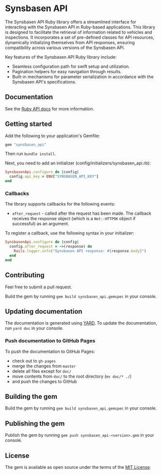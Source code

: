 # Synsbasen API
The Synsbasen API Ruby library offers a streamlined interface for interacting with the Synsbasen API in Ruby-based applications. This library is designed to facilitate the retrieval of information related to vehicles and inspections. It incorporates a set of pre-defined classes for API resources, dynamically initializing themselves from API responses, ensuring compatibility across various versions of the Synsbasen API.

Key features of the Synsbasen API Ruby library include:
- Seamless configuration path for swift setup and utilization.
- Pagination helpers for easy navigation through results.
- Built-in mechanisms for parameter serialization in accordance with the Synsbasen API's specifications.

## Documentation
See the [Ruby API docs](https://synsbasen.github.io/synsbasen-api-ruby/) for more information.

## Getting started
Add the following to your application's Gemfile:

```ruby
gem "synsbasen_api"
```

Then run `bundle install`.

Next, you need to add an initializer (config/initializers/synsbasen_api.rb):

```ruby
SynsbasenApi.configure do |config|
  config.api_key = ENV["SYNSBASEN_API_KEY"]
end
```

### Callbacks
The library supports callbacks for the following events:
- `after_request` - called after the request has been made. The callback receives the response object (which is a `Net::HTTPOK` object if successful) as an argument.

To register a callback, use the following syntax in your initializer:

```ruby
SynsbasenApi.configure do |config|
  config.after_request = ->(response) do
    Rails.logger.info("Synsbasen API response: #{response.body}")
  end
end
```

## Contributing
Feel free to submit a pull request.

Build the gem by running `gem build synsbasen_api.gemspec` in your console.

## Updating documentation
The documentation is generated using [YARD](https://yardoc.org/). To update the documentation, run `yard doc` in your console.

### Push documentation to GitHub Pages
To push the documentation to GitHub Pages:
* check out to `gh-pages`
* merge the changes from `master`
* delete all files except for `doc/`
* move contents from `doc/` to the root directory (`mv doc/* ./`)
* and push the changes to GitHub

## Building the gem
Build the gem by running `gem build synsbasen_api.gemspec` in your console.

## Publishing the gem
Publish the gem by running `gem push synsbasen_api-<version>.gem` in your console.

## License
The gem is available as open source under the terms of the [MIT License](https://opensource.org/licenses/MIT).

